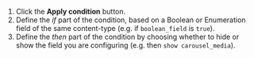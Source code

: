 1. Click the **Apply condition** button.
2. Define the *if* part of the condition, based on a Boolean or Enumeration field of the same content-type (e.g. if `boolean_field` is `true`).
3. Define the *then* part of the condition by choosing whether to hide or show the field you are configuring (e.g. then `show carousel_media`).